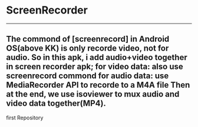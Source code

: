 # ScreenRecorder
-------------------------------------------------------------
The commond of [screenrecord] in Android OS(above KK) is only recorde video, not for audio.
So in this apk, i add audio+video together in screen recorder apk;
for video data: also use screenrecord commond
for audio data: use MediaRecorder API to recorde to a M4A file
Then at the end, we use isoviewer to mux audio and video data together(MP4).
-------------------------------------------------------------
first Repository
